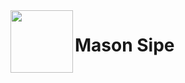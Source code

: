 <img align="left" width="100" height="100" src="https://scontent-hou1-1.cdninstagram.com/v/t51.2885-19/s150x150/106501251_316629266160303_1890491195749236976_n.jpg?_nc_ht=scontent-hou1-1.cdninstagram.com&_nc_ohc=qFC8rhnn0uMAX-dWyrc&edm=ABfd0MgBAAAA&ccb=7-4&oh=bc76ee7d0b2f1a314c215a69a3483e61&oe=61335952&_nc_sid=7bff83">
<h1 style="text-align: left;"> Mason Sipe</h1>




